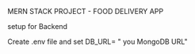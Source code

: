MERN STACK PROJECT - FOOD DELIVERY APP

setup for Backend

Create .env file and set DB_URL= " you MongoDB URL"
